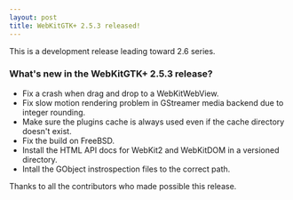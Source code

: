 ```yaml
---
layout: post
title: WebKitGTK+ 2.5.3 released!
---
```


This is a development release leading toward 2.6 series.

### What's new in the WebKitGTK+ 2.5.3 release?

 - Fix a crash when drag and drop to a WebKitWebView.
 - Fix slow motion rendering problem in GStreamer media backend due to integer rounding.
 - Make sure the plugins cache is always used even if the cache directory doesn't exist.
 - Fix the build on FreeBSD.
 - Install the HTML API docs for WebKit2 and WebKitDOM in a versioned directory.
 - Intall the GObject instrospection files to the correct path.

Thanks to all the contributors who made possible this release.
